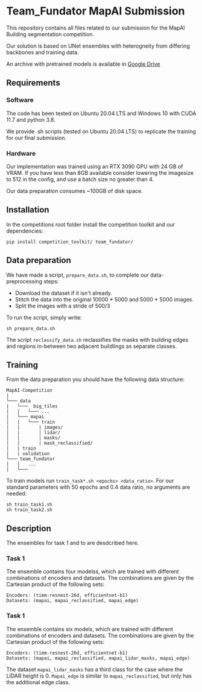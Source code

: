 # Team_Fundator MapAI Submission

This repository contains all files related to our submission for the MapAI Building segmentation competition.

Our solution is based on UNet ensembles with heterogneity from differing backbones and training data.

An archive with pretrained models is available in [Google Drive](https://drive.google.com/drive/folders/1SQnS-cczKYae0_FpBFchFGpZ3X4QFyZo?usp=share_link)

## Requirements

### Software
The code has been tested on Ubuntu 20.04 LTS and Windows 10 with CUDA 11.7 and python 3.8.

We provide .sh scripts (tested on Ubuntu 20.04 LTS) to replicate the training for our final submission.

### Hardware
Our implementation was trained using an RTX 3090 GPU with 24 GB of VRAM. If you have less than 8GB available consider lowering the imagesize to 512 in the config, and use a batch size no greater than 4.

Our data preparation consumes ~100GB of disk space.

## Installation

In the competitions root folder install the competition toolkit and our dependencies:

    pip install competition_toolkit/ team_fundator/

## Data preparation
We have made a script, `prepare_data.sh`, to complete our data-preprocessing steps:
* Download the dataset if it isn't already.
* Stitch the data into the original 10000 * 5000 and 5000 * 5000 images.
* Split the images with a stride of 500/3

To run the script, simply write:

    sh prepare_data.sh

The script `reclassify_data.sh` reclassifies the masks with building edges and regions in-between two adjacent buildlings as separate classes.

## Training

From the data preparation you should have the following data structure:
    
    MapAI-Competition
    |
    └─── data 
    |   └───  big_tiles
    |   |   └─── ...
    |   └─── mapai
    |   |   └─── train
    |   |       | images/
    |   |       | lidar/
    |   |       | masks/
    |   |       | mask_reclassified/
    |   | train
    |   | validation
    └─── team_fundator
    │   │   ...
    |   └───
To train models run `train_task*.sh <epochs> <data_ratio>`. For our standard parameters with 50 epochs and 0.4 data ratio, no arguments are needed:

    sh train_task1.sh
    sh train_task2.sh
    
    
## Description
The ensembles for task 1 and to are desdcribed here.
### Task 1
The ensemble contains four modelss, which are trained with different combinations of encoders and datasets. The combinations are given by the Cartesian product of the following sets:
    
    Encoders: (timm-resnest-26d, efficientnet-b1)
    Datasets: (mapai, mapai_reclassified, mapai_edge)

### Task 1
The ensemble contains six models, which are trained with different combinations of encoders and datasets. The combinations are given by the Cartesian product of the following sets:
    
    Encoders: (timm-resnest-26d, efficientnet-b1)
    Datasets: (mapai, mapai_reclassified, mapai_lidar_masks, mapai_edge)


The dataset `mapai_lidar_masks` has a third class for the case where the LIDAR height is 0. `Mapai_edge` is similar to `mapai_reclassified`, but only has the additional edge class.
